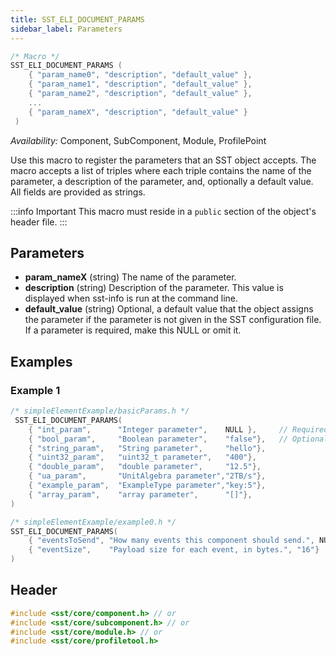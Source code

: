```yaml
---
title: SST_ELI_DOCUMENT_PARAMS
sidebar_label: Parameters
---
```


```cpp
/* Macro */
SST_ELI_DOCUMENT_PARAMS	( 
    { "param_name0", "description", "default_value" },
    { "param_name1", "description", "default_value" },
    { "param_name2", "description", "default_value" },
    ...
    { "param_nameX", "description", "default_value" }
 )
```

*Availability:* Component, SubComponent, Module, ProfilePoint

Use this macro to register the parameters that an SST object accepts. The macro accepts a list of triples where each triple contains the name of the parameter, a description of the parameter, and, optionally a default value. All fields are provided as strings.

:::info Important
This macro must reside in a `public` section of the object's header file.
:::

## Parameters

* **param_nameX** (string) The name of the parameter.
* **description** (string) Description of the parameter. This value is displayed when sst-info is run at the command line.
* **default_value** (string) Optional, a default value that the object assigns the parameter if the parameter is not given in the SST configuration file. If a parameter is required, make this NULL or omit it.

## Examples

### Example 1
```cpp
/* simpleElementExample/basicParams.h */
 SST_ELI_DOCUMENT_PARAMS(
    { "int_param",      "Integer parameter",    NULL },     // Required parameter
    { "bool_param",     "Boolean parameter",    "false"},   // Optional parameter
    { "string_param",   "String parameter",     "hello"},
    { "uint32_param",   "uint32_t parameter",   "400"},
    { "double_param",   "double parameter",     "12.5"},
    { "ua_param",       "UnitAlgebra parameter","2TB/s"},
    { "example_param",  "ExampleType parameter","key:5"},
    { "array_param",    "array parameter",      "[]"},
)

/* simpleElementExample/example0.h */
SST_ELI_DOCUMENT_PARAMS(
    { "eventsToSend", "How many events this component should send.", NULL},
    { "eventSize",    "Payload size for each event, in bytes.", "16"}
)
```

## Header
```cpp
#include <sst/core/component.h> // or
#include <sst/core/subcomponent.h> // or
#include <sst/core/module.h> // or
#include <sst/core/profiletool.h>
```
